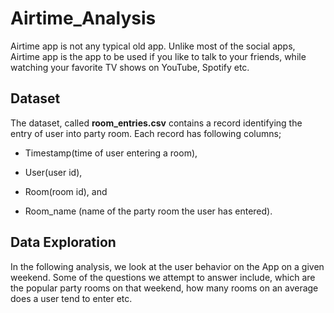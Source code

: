 # Airtime_Analysis
Airtime app is not any typical old app. Unlike most of the social apps, Airtime app is the app to be used if you like to talk to your friends, while watching your favorite TV shows on YouTube, Spotify etc.

## Dataset

The dataset, called **room_entries.csv** contains a record identifying the entry of user into party room. Each record has following columns;

* Timestamp(time of user entering a room),

* User(user id),

* Room(room id), and 

* Room_name (name of the party room the user has entered).

## Data Exploration

In the following analysis, we look at the user behavior on the App on a given weekend. Some of the questions we attempt to answer include,  which are the popular party rooms on that weekend, how many rooms on an average does a user tend to enter etc.
